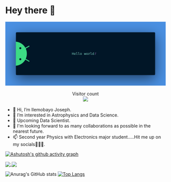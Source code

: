 

# Hey there :wave:


<img src="https://raw.githubusercontent.com/Astro-Joe/Astro-Joe/master/resources/banner.png">
<p align="center"> 
  Visitor count<br>
  <img src="https://profile-counter.glitch.me/Astro-Joe/count.svg" />
</p>

- 👋 Hi, I’m Ilemobayo Joseph.
- 👀 I’m interested in Astrophysics and Data Science.
- 🌱 Upcoming Data Scientist.
- 💞️ I'm looking forward to as many collaborations as possible in the nearest future.
- 📫 Second year Physics with Electronics major student.....Hit me up on my socials🤠🤪😉.
<!---
Astro-Joe/Astro-Joe is a ✨ special ✨ repository because its `README.md` (this file) appears on your GitHub profile.
You can click the Preview link to take a look at your changes.
--->
[![Ashutosh's github activity graph](https://github-readme-activity-graph.vercel.app/graph?username=Astro-Joe&bg_color=121023&color=43d6c7&line=ff4291&point=f9d834&area=true&hide_border=true)](https://github.com/ashutosh00710/github-readme-activity-graph)

<a href="https://github.com/anuraghazra/github-readme-stats">
  <img align="center" src="https://github-readme-stats.vercel.app/api/pin/?username=Astro-Joe&repo=Data_Science_Learning_Process&theme=radical" />
</a>
<a href="https://github.com/anuraghazra/convoychat">
  <img align="center" src="https://github-readme-stats.vercel.app/api/pin/?username=Astro-Joe&repo=Python-Learning-Process&theme=radical" />
</a>


![Anurag's GitHub stats](https://github-readme-stats.vercel.app/api?username=Astro-Joe&show_icons=true&theme=radical)
[![Top Langs](https://github-readme-stats.vercel.app/api/top-langs/?username=Astro-Joe&langs_count=8&theme=radical)](https://github.com/anuraghazra/github-readme-stats)
